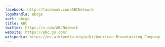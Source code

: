 ```yaml
---
facebook: http://facebook.com/ABCNetwork
logohandle: abcgo
sort: abcgo
title: ABC
twitter: https://x.com/ABCNetwork
website: https://abc.go.com/
wikipedia: https://en.wikipedia.org/wiki/American_Broadcasting_Company
---
```

